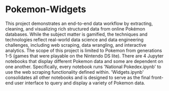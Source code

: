# Pokemon-Widgets
This project demonstrates an end-to-end data workflow by extracting, cleaning, and visualizing rich structured data from online Pokémon databases. While the subject matter is gamified, the techniques and technologies reflect real-world data science and data engineering challenges, including web scraping, data wrangling, and interactive analytics.
The scope of this project is limited to Pokemon from generations 1-5 (games that were playable on the Nintendo DS lite).
There are 4 Jupyter notebooks that display different Pokemon data and some are dependent on one another. Specifically, every notebook runs  'National Pokedex.ipynb' to use the web scraping functionality defined within. 
'Widgets.ipynb' consolidates all other notebooks and is designed to serve as the final front-end user interface to query and display a variety of Pokemon data.
